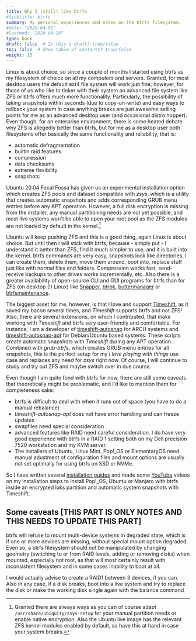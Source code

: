 ```yaml
---
title: Why I (still) like btrfs
#linktitle: btrfs
summary: My personal experiences and notes on the btrfs filesystem.
#date: "2020-04-01"
#lastmod: "2020-04-20"
type: book
draft: false  # Is this a draft? true/false
toc: false  # Show table of contents? true/false
weight: 15
---
```


Linux is about choice, so since a couple of months I started using btrfs as my filesystem of choice on all my computers and servers. Granted, for most desktop users the default ext4 file system will work just fine; however, for those of us who like to tinker with their system an advanced file system like ZFS or btrfs offers much more functionality. Particularly, the possibility of taking snapshots within seconds (due to copy-on-write) and easy ways to rollback your system in case anything breaks are just awesome selling points for me as an advanced desktop user (and occasional distro hopper). Even though, for an enterprise environment, there is some heated debate why ZFS is allegedly better than btrfs, but for me as a desktop user both filesystems offer basically the same functionality and reliability, that is:

- automatic defragmentation
- builtin raid features
- compression
- data checksums
- extreme flexibility
- snapshots

Ubuntu 20.04 Focal Fossa has given us an experimental installation option which creates ZFS pools and dataset compatible with *zsys*, which is a utility that creates automatic snapshots and adds corresponding GRUB menu entries before any APT operation. However, a full disk encryption is missing from the installer, any manual partitioning needs are not yet possible, and most live systems won't be able to open your root pool as the ZFS modules are not loaded by default in the kernel.[^1] 

[^1]: Granted there are always ways as you can of course adapt `/usr/share/ubiquity/zsys-setup` for your manual partition needs or enable native encryption. Also the Ubuntu live image has the relevant ZFS kernel modules enabled by default, so have this at hand in case your system breaks.

Ubuntu will keep pushing ZFS and this is a good thing, again Linux is about choice. But until then I will stick with btrfs, because - simply put - I understand it better than ZFS, find it much simpler to use, and it is built into the kernel. btrfs commands are very easy, snapshots look like directories, I can create them, delete them, move them around, boot into, replace stuff just like with normal files and folders. Compression works fast, send-receive backups to other drives works incrementally, etc. Also there is a greater availability of open-source CLI and GUI programs for btrfs than for ZFS (on desktop (!) Linux) like [Snapper](https://wiki.archlinux.org/index.php/Snapper), [btrbk](https://github.com/digint/btrbk), [buttermanager](https://github.com/egara/buttermanager) or [btrfsmaintenance](https://github.com/kdave/btrfsmaintenance).

The biggest asset for me, however, is that I love and support [Timeshift](https://github.com/teejee2008/timeshift), as it saved my bacon several times, and *Timeshift* supports btrfs and not ZFS! Also, there are several extensions, on which I contributed, that make working with *Timeshift* and btrfs very user-friendly and comfortable. For instance, I am a developer of [timeshift-autosnap](https://gitlab.com/gobonja/timeshift-autosnap) for ARCH systems and [timeshift-autosnap-apt](https://github.com/wmutschl/timeshift-autosnap-apt) for Debian/Ubuntu based systems. These scripts create automatic snapshots with *Timeshift* during any APT operation. Combined with *grub-btrfs*, which creates GRUB menu entries for all snapshots, this is the perfect setup for my *I love playing with things* use case and replaces any need for *zsys* right now. Of course, I will continue to study and try out ZFS and maybe switch over in due course.

Even though I am quite fond with btrfs for now, there are still some caveats that theoretically might be problematic, and I'd like to mention them for completeness sake:

- btrfs is difficult to deal with when it runs out of space (you have to do a manual rebalance)
- *timeshift-autosnap-apt* does not have error handling and can freeze updates
- swapfiles need special consideration
- advanced features like RAID need careful consideration. I do have very good experience with btrfs in a RAID 1 setting both on my Dell precision 7520 workstation and my KVM server.
- The installers of Ubuntu, Linux Mint, Pop!_OS or ElementaryOS need manual adustment of configuration files and mount options are usually not set optimally for using btrfs on SSD or NVMe.

So I have written several [installation guides](../install-guides) and made some [YouTube](https://www.youtube.com/playlist?list=PLiN_C6lGtCc-KbqCP1XuWgMp4ky634v0X) videos on my installation steps to install Pop!_OS, Ubuntu or Manjaro with btrfs inside an encrypted luks partition and automatic system snapshots with Timeshift.


## Some caveats [THIS PART IS ONLY NOTES AND THIS NEEDS TO UPDATE THIS PART]
btrfs will refuse to mount multi-device systems in degraded state, which is if one or more devices are missing, without special mount option degraded. Even so, a btrfs filesystem should not be manipulated by changing geometry (switching to or from RAID levels, adding or removing disks) when mounted, especially not root, as that will most certainly result with inconsistent filesystem and in some cases inability to boot at all.

I would actually advise to create a RAID1 between 3 devices, if you can. Also in any case, if a disk breaks, boot into a live system and try to replace the disk or make the working disk single again with the balance command

